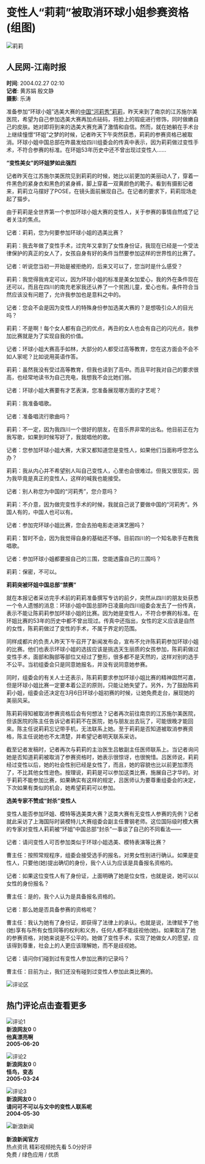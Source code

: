 # 变性人“莉莉”被取消环球小姐参赛资格(组图)

![莉莉](//n.sinaimg.cn/default/622af858/20181010/default_avatar.jpg)

## 人民网-江南时报

**时间**: 2004.02.27 02:10  
**记者**: 黄苏娟 殷文静  
**摄影**: 乐涛  

准备参加“环球小姐”选美大赛的[中国“河莉秀”莉莉](http://eladies.sina.com.cn/2004-02-26/87482.html)，昨天来到了南京的江苏施尔美医院，希望为自己参加选美大赛再加点砝码，将脸上的瑕疵进行修饰，同时做嫩自己的皮肤。她对即将到来的选美大赛充满了激情和自信。然而，就在她躺在手术台上继续憧憬“环姐”之梦的时候，记者昨天下午突然获悉，莉莉的参赛资格已被取消。环球小姐中国总部在昨晨发给四川组委会的传真中表示，因为莉莉做过变性手术，不符合参赛的标准。在环姐53年历史中还不曾出现过变性人……

**“变性美女”的环姐梦如此强烈**

记者昨天在江苏施尔美医院见到莉莉的时候，她比以前更加的美丽动人了，穿着一件黑色的紧身衣和黑色的紧身裤，脚上穿着一双黄颜色的靴子。看到有摄影记者来，莉莉立马摆好了POSE，在镜头面前展现自己。在记者的要求下，莉莉现场走起了猫步。

由于莉莉是全世界第一个参加环球小姐大赛的变性人，关于参赛的事情自然成了记者关注的焦点。

记者：莉莉，您为何要参加环球小姐的选美比赛？

莉莉：我去年做了变性手术，过完年又拿到了女性身份证，我现在已经是一个受法律保护的真正的女人了，女孩自身有好的条件当然要参加这样的世界性的比赛了。

记者：听说您当初一开始是被拒绝的，后来又可以了，您当时是什么感受？

莉莉：我觉得我肯定可以，因为环球小姐的标准是美女加爱心，我的外在条件现在还可以，而且在四川的南充老家我还认养了一个贫困儿童，爱心也有。条件符合当然应该没有问题了，允许我参加也是意料之中的。

记者：您会不会是因为变性人的特殊身份参加选美大赛的？是想吸引众人的目光吗？

莉莉：不是啊！每个女人都有自己的优点，再丑的女人也会有自己的闪光点，我参加比赛就是为了实现自我的价值。

记者：环球小姐大赛高手如林，大部分的人都受过高等教育，您在这方面会不会不如人家呢？比如说用英语作答。

莉莉：虽然我没有受过高等教育，但我也读到了高中。而且平时我对自己的要求很高，也经常地读书为自己充电，我想我不会比她们弱。

记者：环球小姐大赛要有才艺表演，您准备展现哪方面的才艺呢？

莉莉：我准备唱歌。

记者：准备唱流行歌曲吗？

莉莉：不一定，因为我四川一个很好的朋友，在音乐界非常的出名。他目前正在为我写歌，如果到时候写好了，我就唱他的歌。

记者：您参加环球小姐大赛，大家又都知道您是变性人，如果他们当面称呼您怎么办？

莉莉：我从内心并不希望别人叫自己变性人，心里也会很难过。但我又很现实，因为我毕竟是真正的变性人，这样的喊我也能接受。

记者：别人称您为中国的“河莉秀”，您介意吗？

莉莉：不介意，因为做完变性手术的时候，我就自己说了要做中国的“河莉秀”。外国人有的，中国人也可以有。

记者：参加完环球小姐比赛，您会去拍电影走进演艺圈吗？

莉莉：暂时不会，因为我觉得自身的基础还不够。目前四川的一个知名歌手在教我唱歌。

记者：参加环球小姐都要报自己的三围，您能透露自己的三围吗？

莉莉：保密，不可以。

**莉莉突被环姐中国总部“禁赛”**

就在本报记者采访完手术前的莉莉准备撰写专访的前夕，突然从四川的朋友处获悉一个令人遗憾的消息：环球小姐中国总部昨日凌晨向四川组委会发去了一份传真，表示不能让陈莉莉参加环球小姐的比赛。因为她是变性人，不符合参赛的标准。在环姐比赛的53年的历史中都不曾出现过。传真中还指出，女性的定义应该是自然的女性，陈莉莉做过了变性的手术，不属于界定的范围。

同样成都片的负责人昨天下午召开了新闻发布会，宣布不允许陈莉莉参加环球小姐的比赛。他们也表示环球小姐的选拔应该是挑选天生丽质的女孩参加，陈莉莉做过变性手术，面部和胸部等部位又经过了整形，很多都不是天然的，这样对别的选手不公平。当初组委会只是同意她报名，并没有说同意她参赛。

同时，组委会的有关人士还表示，陈莉莉要求参加环球小姐比赛的精神固然可嘉，但是环球小姐比赛一定要本着公正的原则，只能让她失望了。另外，为了鼓励陈莉莉小姐，组委会还决定在3月6日环球小姐初赛的时候，让她免费走台，展现她的美丽风采。

陈莉莉得知被取消参赛资格后会有何想法？记者再次前往南京的江苏施尔美医院，但该医院的陈主任告诉记者莉莉不在医院，她与朋友出去玩了，可能很晚才能回来。陈主任说莉莉忘记带手机，无法联系上她。至于莉莉是否知道被取消参赛资格，陈主任说她也不太清楚，并希望记者明天联系采访。

截至记者发稿时，记者再次与莉莉的主治医生吕敏副主任医师联系上。当记者询问她是否知道莉莉被取消了参赛资格时，她表示很惊讶，也很惋惜。吕医师说，莉莉经过变性以后，她的社会性别已经是女性了，而且，她的容貌也比以前更加漂亮了，不比其他女性逊色。按理说，莉莉是可以参加这类比赛，施展自己才华的。对于莉莉不能参加比赛，如果确实有这样的规定，吕医师认为要尊重组委会的决定，下次如果有类似的机会，她希望莉莉可以参加。

**选美专家不赞成“封杀”变性人**

变性人能否参加环姐、模特等选美类大赛？这类大赛有无变性人参赛的先例？记者就此采访了上海国际时装模特儿大赛组委会副主任曹钢老师。这位国际级时模大赛的专家对变性人莉莉被“环姐”中国总部“封杀”一事谈了自己的不同看法——

记者：请问变性人可否参加类似于环球小姐选美、模特表演等比赛？

曹主任：按照常规程序，组委会接受选手的报名，对男女性别进行确认。如果是变性人，只要他(她)提出确切的身份，我个人认为应该是具备报名资格的。

记者：如果这位变性人有了身份证，上面明确了她是位女性，也就是说，她可以以女性的身份报名？

曹主任：是的，我个人认为是具备报名资格的。

记者：那么她是否具备参赛的资格呢？

曹主任：我认为她有了身份证，即获得了法律上的承认。也就是说，法律赋予了他(她)享有与所有女性同等的权利和义务，任何人都不能歧视他(她)。如果取消了她的参赛资格，对她来说是不公平的。她做了变性手术，实现了她做女人的愿望，应该得到尊重，社会上的人更应该理解她，而不是歧视她。

记者：请问你们碰到过有变性人参加比赛的记录吗？

曹主任：目前为止，我们还没有碰到过变性人参加此类比赛的。

![评论区](//n.sinaimg.cn/default/2fb77759/20151125/320X320.png)

## 热门评论点击查看更多

![评论1](https://tp3.sinaimg.cn/1392597202/50/0/1)  
**新浪网友0** 0  
**他真漂亮啊**  
**2005-06-20**

![评论2](https://tp3.sinaimg.cn/1392597202/50/0/1)  
**新浪网友0** 0  
**怪鸟，变态**  
**2005-03-24**

![评论3](https://tp3.sinaimg.cn/1392597202/50/0/1)  
**新浪网友0** 0  
**请问可不可以与文中的变性人联系呢**  
**2004-05-30**

![新浪新闻](https://n.sinaimg.cn/default/80905340/20200331/sinalogo.png)

**新浪新闻官方**  
热点资讯 精彩视频抢先看 5.0分好评  
免费 / 绿色应用 / 优质